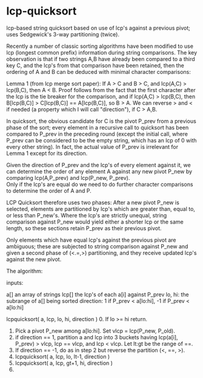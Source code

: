 lcp-quicksort
=============

lcp-based string quicksort based on use of lcp's against a previous pivot; uses Sedgewick's 3-way partitioning (twice).

Recently a number of classic sorting algorithms have been modified to use lcp (longest common prefix) information during string comparisons.
The key observation is that if two strings A,B have already been compared to a third key C, 
and the lcp's from that comparison have been retained, then
the ordering of A and B can be deduced with minimal character comparisons:

Lemma 1 (from lcp merge sort paper):  If A > C and B > C, and lcp(A,C) > lcp(B,C), then A < B. Proof follows from the fact that the first character
after the lcp is the tie breaker for the comparison, and if lcp(A,C) > lcp(B,C), then B[lcp(B,C)] > C[lcp(B,C)] == A[lcp(B,C)], so B > A.
We can reverse > and < if needed (a property which I will call "direction"), if C > A,B.

In quicksort, the obvious candidate for C is the pivot P_prev from a previous phase of the sort; every element in a recursive call to quicksort 
has been compared to P_prev in the preceding round (except the initial call, where P_prev can be considered to be the
empty string, which has an lcp of 0 with every other string).  In fact, the actual value of P_prev is irrelevant for Lemma 1 except for its 
direction.

Given the direction of P_prev and the lcp's of every element against it, we can 
determine the order of any element A against any new pivot P_new by comparing lcp(A,P_prev) and lcp(P_new, P_prev).  
Only if the lcp's are equal do we need to do further character comparisons to determine the order of A and P.

LCP Quicksort therefore uses two phases:  After a new pivot P_new is selected, elements are partitioned by lcp's which are greater than, equal to, or 
less than P_new's.  Where the lcp's are strictly unequal, string comparison against P_new would yield either a shorter lcp or the same length, so 
these sections retain P_prev as their previous pivot.

Only elements which have equal lcp's against the previous pivot are ambiguous; these are subjected
to string comparison against P_new and given a second phase of (<.=,>) partitioning, and they receive updated lcp's against the new pivot.

The algorithm:

inputs:
  
a[] an array of strings
lcp[] the lcp's of each a[i] against P_prev
lo, hi:  the subrange of a[] being sorted
direction:  1 if P_prev < a[lo:hi], -1 if P_prev < a[lo:hi]

lcpquicksort( a, lcp, lo, hi, direction )
0.  If lo >= hi return.
1.  Pick a pivot P_new among a[lo:hi].  Set vlcp = lcp(P_new, P_old).
2.  if direction == 1, partition a and lcp into 3 buckets having lcp(a[i], P_prev) > vlcp, lcp == vlcp, and lcp < vlcp.  Let lt:gt be the
range of ==.
3.  If direction == -1, do as in step 2 but reverse the partition (<, ==, >).
4.  lcpquicksort( a, lcp, lo, lt-1, direction )
5.  lcpquicksort( a, lcp, gt+1, hi, direction )
6.  
